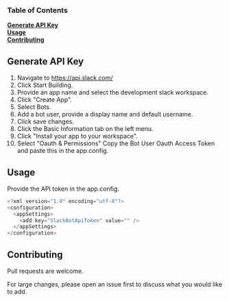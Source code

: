 ### Table of Contents
**[Generate API Key](#generate-api-key)**<br>
**[Usage](#usage)**<br>
**[Contributing](#contributing)**<br>



## Generate API Key
1. Navigate to https://api.slack.com/
2. Click Start Building.
3. Provide an app name and select the development slack workspace.
4. Click "Create App".
5. Select Bots.
6. Add a bot user, provide a display name and default username.
7. Click save changes.
8. Click the Basic Information tab on the left menu.
9. Click "Install your app to your workspace".
10. Select "Oauth & Permissions" Copy the Bot User Oauth Access Token and paste this in the app.config.


## Usage
Provide the API token in the app.config.
```csharp
<?xml version="1.0" encoding="utf-8"?>
<configuration>
  <appSettings>
    <add key="SlackBotApiToken" value="" />
  </appSettings>
</configuration>
```

## Contributing

Pull requests are welcome. 

For large changes, please open an issue first to discuss what you would like to add.
